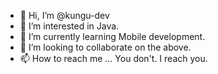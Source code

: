 - 👋 Hi, I’m @kungu-dev
- 👀 I’m interested in Java.
- 🌱 I’m currently learning Mobile development.
- 💞️ I’m looking to collaborate on the above.
- 📫 How to reach me ... You don't. I reach you.

<!---
kungu-dev/kungu-dev is a ✨ special ✨ repository because its `README.md` (this file) appears on your GitHub profile.
You can click the Preview link to take a look at your changes.
--->
